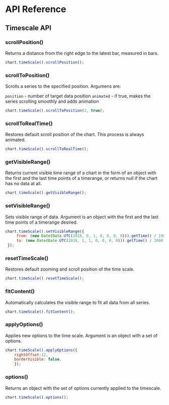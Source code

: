 # API Reference

## Timescale API

### scrollPosition()

Returns a distance from the right edge to the latest bar, measured in bars.

```javascript
chart.timeScale().scrollPosition();
```

### scrollToPosition()

Scrolls a series to the specified position. Argumens are:

`position` - number of target data position
`animated` - if true, makes the series scrolling smoothly and adds animation

```javascript
chart.timeScale().scrollToPosition(2, true);
```

### scrollToRealTime()

Restores default scroll position of the chart. This process is always animated.

```javascript
chart.timeScale().scrollToRealTime();
```

### getVisibleRange()

Returns current visible time range of a chart in the form of an object with the first and the last time points of a timerange, or returns null if the chart has no data at all.

```javascript
chart.timeScale().getVisibleRange();
```

### setVisibleRange()

Sets visible range of data. Argument is an object with the first and the last time points of a timerange desired.

```javascript
chart.timeScale().setVisibleRange({
     from: (new Date(Date.UTC(2018, 0, 1, 0, 0, 0, 0))).getTime() / 1000,
     to: (new Date(Date.UTC(2018, 1, 1, 0, 0, 0, 0))).getTime() / 1000,
 });
```

### resetTimeScale()

Restores default zooming and scroll position of the time scale.

```javascript
chart.timeScale().resetTimeScale();
```

### fitContent()

Automatically calculates the visible range to fit all data from all series.

```javascript
chart.timeScale().fitContent();
```

### applyOptions()

Applies new options to the time scale. Argument is an object with a set of options.

```javascript
chart.timeScale().applyOptions({
    rightOffset:12,
    borderVisible: false,
    });
```

### options()

Returns an object with the set of options currently applied to the timescale.

```javascript
chart.timeScale().options();
```
